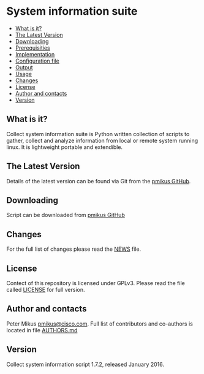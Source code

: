 # System information suite

- [What is it?](#what-is-it)
- [The Latest Version](#the-latest-version)
- [Downloading](#downloading)
- [Prerequisities](#prerequisities)
- [Implementation](#implementation)
- [Configuration file](#configuration-file)
- [Output](#output)
- [Usage](#usage)
- [Changes](#changes)
- [License](#license)
- [Author and contacts](#author-and-contacts)
- [Version](#version)


##  What is it?
Collect system information suite is Python written collection of scripts to gather, collect and analyze information from local or remote system running linux. It is lightweight portable and extendible. 


## The Latest Version
Details of the latest version can be found via Git from the [pmikus GitHub](https://github.com/pmikus/sys-info-suite).


## Downloading
Script can be downloaded from [pmikus GitHub](https://github.com/pmikus/sys-info-suite)

## Changes
For the full list of changes please read the [NEWS](https://github.com/pmikus/sys-info-suite/NEWS) file.

## License
Contect of this repository is licensed under GPLv3. Please read the file called [LICENSE](https://github.com/pmikus/sys-info-suite/LICENSE) for full version.

## Author and contacts
Peter Mikus <pmikus@cisco.com>. Full list of contributors and co-authors is located in file [AUTHORS.md](https://github.com/pmikus/sys-info-suite/AUTHORS.md)

## Version
Collect system information script 1.7.2, released January 2016.
